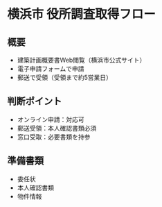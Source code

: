 # 横浜市 役所調査取得フロー

## 概要
- 建築計画概要書Web閲覧（横浜市公式サイト）
- 電子申請フォームで申請
- 郵送で受領（受領まで約5営業日）

## 判断ポイント
- オンライン申請：対応可
- 郵送受領：本人確認書類必須
- 窓口受取：必要書類を持参

## 準備書類
- 委任状
- 本人確認書類
- 物件情報
